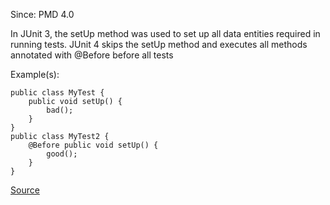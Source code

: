 Since: PMD 4.0

In JUnit 3, the setUp method was used to set up all data entities required in running tests. 
JUnit 4 skips the setUp method and executes all methods annotated with @Before before all tests

Example(s):
```
public class MyTest {
    public void setUp() {
        bad();
    }
}
public class MyTest2 {
    @Before public void setUp() {
        good();
    }
}
```

[Source](https://pmd.github.io/pmd-5.6.1/pmd-java/rules/java/migrating.html#JUnit4TestShouldUseBeforeAnnotation)

